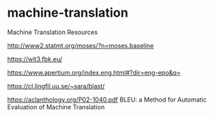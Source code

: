 # machine-translation
Machine Translation Resources

http://www2.statmt.org/moses/?n=moses.baseline

https://wit3.fbk.eu/

https://www.apertium.org/index.eng.html#?dir=eng-epo&q=

https://cl.lingfil.uu.se/~sara/blast/

https://aclanthology.org/P02-1040.pdf
BLEU: a Method for Automatic Evaluation of Machine Translation
